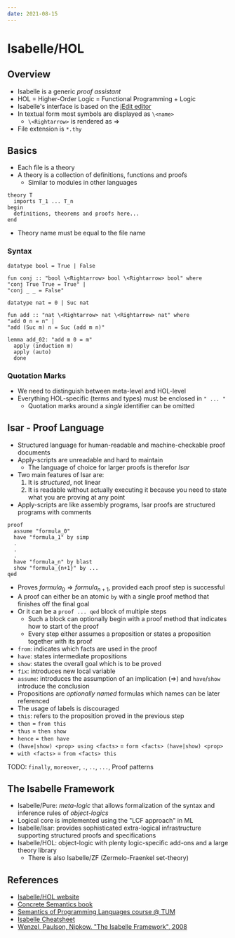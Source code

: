 ```yaml
---
date: 2021-08-15
---
```


# Isabelle/HOL

## Overview

- Isabelle is a generic _proof assistant_
- HOL = Higher-Order Logic = Functional Programming + Logic
- Isabelle's interface is based on the [jEdit editor](http://www.jedit.org/)
- In textual form most symbols are displayed as `\<name>`
  - `\<Rightarrow>` is rendered as $\Rightarrow$
- File extension is `*.thy`

## Basics

- Each file is a theory
- A theory is a collection of definitions, functions and proofs
  - Similar to modules in other languages

```
theory T
  imports T_1 ... T_n
begin
  definitions, theorems and proofs here...
end
```

- Theory name must be equal to the file name

### Syntax

```
datatype bool = True | False

fun conj :: "bool \<Rightarrow> bool \<Rightarrow> bool" where
"conj True True = True" |
"conj _ _ = False"

datatype nat = 0 | Suc nat

fun add :: "nat \<Rightarrow> nat \<Rightarrow> nat" where
"add 0 n = n" |
"add (Suc m) n = Suc (add m n)"

lemma add_02: "add m 0 = m"
  apply (induction m)
  apply (auto)
  done
```

### Quotation Marks

- We need to distinguish between meta-level and HOL-level
- Everything HOL-specific (terms and types) must be enclosed in `" ... "`
  - Quotation marks around a _single_ identifier can be omitted

## Isar - Proof Language

- Structured language for human-readable and machine-checkable proof documents
- Apply-scripts are unreadable and hard to maintain
  - The language of choice for larger proofs is therefor _Isar_
- Two main features of Isar are:
  1. It is _structured_, not linear
  2. It is readable without actually executing it because you need to state what you are proving at any point
- Apply-scripts are like assembly programs, Isar proofs are structured programs with comments

```
proof
  assume "formula_0"
  have "formula_1" by simp
  .
  .
  .
  have "formula_n" by blast
  show "formula_{n+1}" by ...
qed
```

- Proves $formula_0 \Longrightarrow formula_{n+1}$, provided each proof step is successful
- A proof can either be an atomic `by` with a single proof method that finishes off the final goal
- Or it can be a `proof ... qed` block of multiple steps
  - Such a block can optionally begin with a proof method that indicates how to start of the proof
  - Every step either assumes a proposition or states a proposition together with its proof
- `from`: indicates which facts are used in the proof
- `have`: states intermediate propositions
- `show`: states the overall goal which is to be proved
- `fix`: introduces new local variable
- `assume`: introduces the assumption of an implication ($\Longrightarrow$) and `have`/`show` introduce the conclusion
- Propositions are _optionally named_ formulas which names can be later referenced
- The usage of labels is discouraged
- `this`: refers to the proposition proved in the previous step
- `then` = `from this`
- `thus` = `then show`
- `hence` = `then have`
- `(have|show) <prop> using <facts>` = `form <facts> (have|show) <prop>`
- `with <facts>` = `from <facts> this`

TODO: `finally`, `moreover`, `.`, `..`, `...`, Proof patterns

## The Isabelle Framework

- Isabelle/Pure: _meta-logic_ that allows formalization of the syntax and inference rules of _object-logics_
- Logical core is implemented using the "LCF approach" in ML
- Isabelle/Isar: provides sophisticated extra-logical infrastructure supporting structured proofs and specifications
- Isabelle/HOL: object-logic with plenty logic-specific add-ons and a large theory library
  - There is also Isabelle/ZF (Zermelo-Fraenkel set-theory)

## References

- [Isabelle/HOL website](https://isabelle.in.tum.de/overview.html)
- [Concrete Semantics book](http://concrete-semantics.org/concrete-semantics.pdf)
- [Semantics of Programming Languages course @ TUM](https://www21.in.tum.de/teaching/semantik/WS20/)
- [Isabelle Cheatsheet](https://www.inf.ed.ac.uk/teaching/courses/ar/isabelle/FormalCheatSheet.pdf)
- [Wenzel, Paulson, Nipkow. "The Isabelle Framework", 2008](https://www21.in.tum.de/~nipkow/pubs/tphols08t.pdf)
